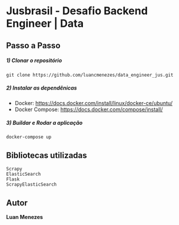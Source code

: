 # Jusbrasil - Desafio Backend Engineer | Data

## Passo a Passo

##### 1) Clonar o repositório

```git clone https://github.com/luancmenezes/data_engineer_jus.git```

##### 2) Instalar as dependênicas

- Docker: https://docs.docker.com/install/linux/docker-ce/ubuntu/
- Docker Compose: https://docs.docker.com/compose/install/

##### 3) Buildar e Rodar a aplicação

```docker-compose up```

## Bibliotecas utilizadas

```
Scrapy
ElasticSearch
Flask
ScrapyElasticSearch
```

## Autor

**Luan Menezes** 